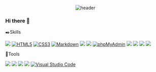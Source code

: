 <div align="center">

  ![header](https://capsule-render.vercel.app/api?type=Waving&color=0056f9&height=150&section=header&text=Welcome%20to%20my%20Island&fontColor=d6aa54&fontSize=70&animation=fadeIn&fontAlignY=55)

</div>

### Hi there 👋

 :black_nib:Skills

<a href="#"><img src="https://img.shields.io/badge/Javascript-F7DF1E?style=flat-square&logo=Javascript&logoColor=black"/></a>
<a href="#"><img alt="HTML5" src="https://img.shields.io/badge/HTML5-E34F26?style=flat-square&logo=HTML5&logoColor=white"></a>
<a href="#"><img alt="CSS3" src="https://img.shields.io/badge/CSS3-1572B6?style=flat-square&logo=CSS3&logoColor=white"></a>
<a href="#"><img alt="Markdown" src="https://img.shields.io/badge/Markdown-000?style=flat-square&logo=Markdown&logoColor=white"></a>
<a href="#"><img src="https://img.shields.io/badge/jqueryt-0769AD?style=flat-square&logo=jquery&logoColor=white"/></a>
<a href="#"><img src="https://img.shields.io/badge/PHP-777BB4?style=flat-square&logo=PHP&logoColor=white"/></a>
<a href="#"><img alt="phpMyAdmin" src="https://img.shields.io/badge/phpMyAdmin-6C78AF?style=flat-square&logo=phpMyAdmin&logoColor=white"></a>
<a href="#"><img src="https://img.shields.io/badge/react-61DAFB?style=flat-square&logo=react&logoColor=white"/></a>
<a href="#"><img src="https://img.shields.io/badge/next-000000?style=flat-square&logo=nextdotjs&logoColor=white"/></a>
<a href="#"><img src="https://img.shields.io/badge/vue-4FC08D?style=flat-square&logo=vuedotjs&logoColor=white"/></a>
<a href="#"><img src="https://img.shields.io/badge/vite-646CFF?style=flat-square&logo=vite&logoColor=white"/></a>

🔧Tools

<a href="#"><img src="https://img.shields.io/badge/github-181717?style=flat-square&logo=github&logoColor=white"/></a>
<a href="#"><img src="https://img.shields.io/badge/netlify-00C7B7?style=flat-square&logo=netlify&logoColor=white"/></a>
<a href="#"><img src="https://img.shields.io/badge/vercel-000000?style=flat-square&logo=vercel&logoColor=white"/></a>
<a href="#"><img src="https://img.shields.io/badge/firebase-FFCA28?style=flat-square&logo=firebase&logoColor=white"/></a>
<a href="#"><img alt="Visual Studio Code" src="https://img.shields.io/badge/Visual Studio Code-007ACC?style=flat-square&logo=Visual Studio Code&logoColor=white"></a>


<!--
**Coconutpalmtreeisland/Coconutpalmtreeisland** is a ✨ _special_ ✨ repository because its `README.md` (this file) appears on your GitHub profile.

Here are some ideas to get you started:

- 🔭 I’m currently working on ...
- 🌱 I’m currently learning ...
- 👯 I’m looking to collaborate on ...
- 🤔 I’m looking for help with ...
- 💬 Ask me about ...
- 📫 How to reach me: ...
- 😄 Pronouns: ...
- ⚡ Fun fact: ...
-->
